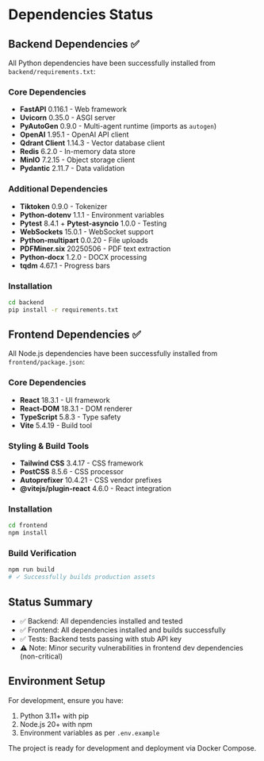 # Dependencies Status

## Backend Dependencies ✅

All Python dependencies have been successfully installed from `backend/requirements.txt`:

### Core Dependencies
- **FastAPI** 0.116.1 - Web framework
- **Uvicorn** 0.35.0 - ASGI server
- **PyAutoGen** 0.9.0 - Multi-agent runtime (imports as `autogen`)
- **OpenAI** 1.95.1 - OpenAI API client
- **Qdrant Client** 1.14.3 - Vector database client
- **Redis** 6.2.0 - In-memory data store
- **MinIO** 7.2.15 - Object storage client
- **Pydantic** 2.11.7 - Data validation

### Additional Dependencies
- **Tiktoken** 0.9.0 - Tokenizer
- **Python-dotenv** 1.1.1 - Environment variables
- **Pytest** 8.4.1 + **Pytest-asyncio** 1.0.0 - Testing
- **WebSockets** 15.0.1 - WebSocket support
- **Python-multipart** 0.0.20 - File uploads
- **PDFMiner.six** 20250506 - PDF text extraction
- **Python-docx** 1.2.0 - DOCX processing
- **tqdm** 4.67.1 - Progress bars

### Installation
```bash
cd backend
pip install -r requirements.txt
```

## Frontend Dependencies ✅

All Node.js dependencies have been successfully installed from `frontend/package.json`:

### Core Dependencies
- **React** 18.3.1 - UI framework
- **React-DOM** 18.3.1 - DOM renderer
- **TypeScript** 5.8.3 - Type safety
- **Vite** 5.4.19 - Build tool

### Styling & Build Tools
- **Tailwind CSS** 3.4.17 - CSS framework
- **PostCSS** 8.5.6 - CSS processor
- **Autoprefixer** 10.4.21 - CSS vendor prefixes
- **@vitejs/plugin-react** 4.6.0 - React integration

### Installation
```bash
cd frontend
npm install
```

### Build Verification
```bash
npm run build
# ✓ Successfully builds production assets
```

## Status Summary

- ✅ Backend: All dependencies installed and tested
- ✅ Frontend: All dependencies installed and builds successfully
- ✅ Tests: Backend tests passing with stub API key
- ⚠️ Note: Minor security vulnerabilities in frontend dev dependencies (non-critical)

## Environment Setup

For development, ensure you have:
1. Python 3.11+ with pip
2. Node.js 20+ with npm
3. Environment variables as per `.env.example`

The project is ready for development and deployment via Docker Compose.